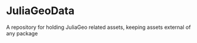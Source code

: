 # JuliaGeoData
A repository for holding JuliaGeo related assets, keeping assets external of any package
